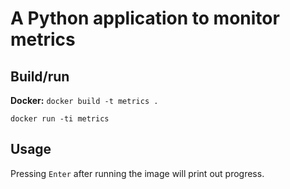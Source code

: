# A Python application to monitor metrics

## Build/run
**Docker:**
`docker build -t metrics .`

`docker run -ti metrics`

## Usage
Pressing `Enter` after running the image will print out progress.
